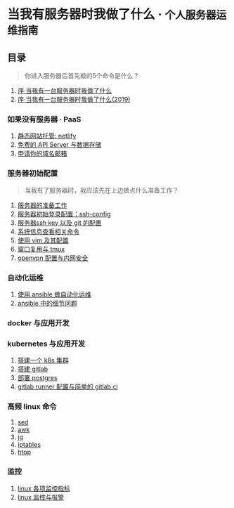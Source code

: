 # 当我有服务器时我做了什么 · <small>个人服务器运维指南</small>

## 目录

> 你进入服务器后首先敲的5个命令是什么？

1. [序·当我有一台服务器时我做了什么]()
1. [序·当我有一台服务器时我做了什么(2019)]()

### 如果没有服务器 · PaaS

1. [静态网站托管: netlify]()
1. [免费的 API Server 与数据存储]()
1. [申请你的域名邮箱]()

### 服务器初始配置

> 当我有了服务器时，我应该先在上边做点什么准备工作？

1. [服务器的准备工作]()
1. [服务器初始登录配置：ssh-config](https://github.com/shfshanyue/op-note/blob/master/init.md)
1. [服务器ssh key 以及 git 的配置](https://github.com/shfshanyue/op-note/blob/master/ssh-setting.md)
1. [系统信息查看相关命令](https://github.com/shfshanyue/op-note/blob/master/system-info.md)
1. [使用 vim 及其配置](https://github.com/shfshanyue/op-note/blob/master/vim-config.md)
1. [窗口复用与 tmux](https://github.com/shfshanyue/op-note/blob/master/tmux-config.md)
1. [openvpn 配置与内网安全](https://github.com/shfshanyue/op-note/blob/master/vpn-config.md)

### 自动化运维

1. [使用 ansible 做自动化运维](https://github.com/shfshanyue/op-note/blob/master/ansible-guide.md)
1. [ansible 中的细节问题](https://github.com/shfshanyue/op-note/blob/master/ansible-problem.md)

### docker 与应用开发

### kubernetes 与应用开发

1. [搭建一个 k8s 集群]()
1. [搭建 gitlab]()
1. [部署 postgres]()
1. [gitlab runner 配置与简单的 gitlab ci]()

### 高频 linux 命令

1. [sed](https://github.com/shfshanyue/op-note/blob/master/linux-sed.md)
1. [awk](https://github.com/shfshanyue/op-note/blob/master/linux-awk.md)
1. [jq](https://github.com/shfshanyue/op-note/blob/master/jq.md)
1. [iptables](https://github.com/shfshanyue/op-note/blob/master/iptables.md)
1. [htop](https://github.com/shfshanyue/op-note/blob/master/htop.md)

### 监控

1. [linux 各项监控指标](https://github.com/shfshanyue/op-note/blob/master/linux-monitor.md)
1. [linux 监控与报警]()
